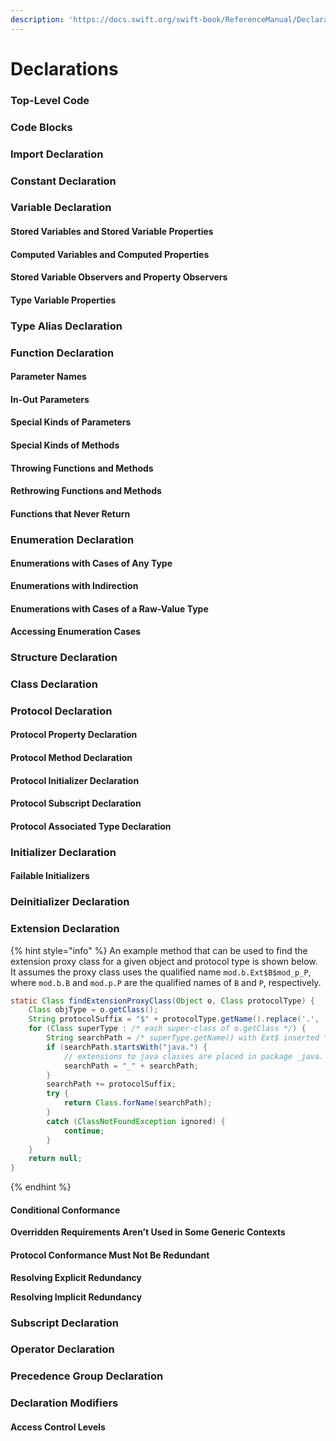 ```yaml
---
description: 'https://docs.swift.org/swift-book/ReferenceManual/Declarations.html'
---
```


# Declarations

### Top-Level Code

### Code Blocks

### Import Declaration

### Constant Declaration

### Variable Declaration

#### Stored Variables and Stored Variable Properties

#### Computed Variables and Computed Properties

#### Stored Variable Observers and Property Observers

#### Type Variable Properties

### Type Alias Declaration

### Function Declaration

#### Parameter Names

#### In-Out Parameters

#### Special Kinds of Parameters

#### Special Kinds of Methods

#### Throwing Functions and Methods

#### Rethrowing Functions and Methods

#### Functions that Never Return

### Enumeration Declaration

#### Enumerations with Cases of Any Type

**Enumerations with Indirection**

#### Enumerations with Cases of a Raw-Value Type

#### Accessing Enumeration Cases

### Structure Declaration

### Class Declaration

### Protocol Declaration

#### Protocol Property Declaration

#### Protocol Method Declaration

#### Protocol Initializer Declaration

#### Protocol Subscript Declaration

#### Protocol Associated Type Declaration

### Initializer Declaration

#### Failable Initializers

### Deinitializer Declaration

### Extension Declaration

{% hint style="info" %}
An example method that can be used to find the extension proxy class for a given object and protocol type is shown below. It assumes the proxy class uses the qualified name `mod.b.Ext$B$mod_p_P`, where `mod.b.B` and `mod.p.P` are the qualified names of `B` and `P`, respectively.

```java
static Class findExtensionProxyClass(Object o, Class protocolType) {
    Class objType = o.getClass();
    String protocolSuffix = "$" + protocolType.getName().replace('.', '_')
    for (Class superType : /* each super-class of o.getClass */) {
        String searchPath = /* superType.getName() with Ext$ inserted */;
        if (searchPath.startsWith("java.") {
            // extensions to java classes are placed in package _java.
            searchPath = "_" + searchPath;
        }
        searchPath += protocolSuffix;
        try {
            return Class.forName(searchPath);
        }
        catch (ClassNotFoundException ignored) {
            continue;
        }
    }
    return null;
}
```
{% endhint %}

#### Conditional Conformance

**Overridden Requirements Aren’t Used in Some Generic Contexts**

#### Protocol Conformance Must Not Be Redundant

**Resolving Explicit Redundancy**

**Resolving Implicit Redundancy**

### Subscript Declaration

### Operator Declaration

### Precedence Group Declaration

### Declaration Modifiers

#### Access Control Levels

